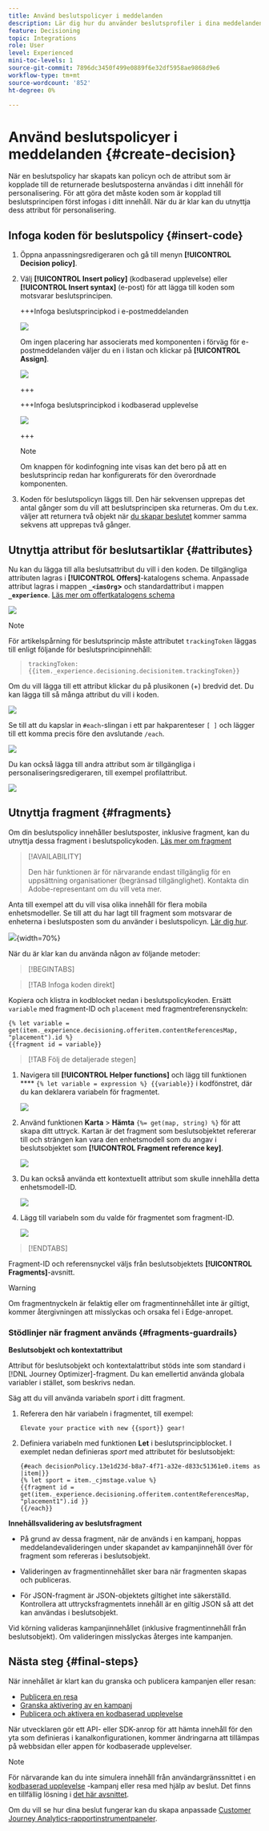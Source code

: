 ```yaml
---
title: Använd beslutspolicyer i meddelanden
description: Lär dig hur du använder beslutsprofiler i dina meddelanden.
feature: Decisioning
topic: Integrations
role: User
level: Experienced
mini-toc-levels: 1
source-git-commit: 7896dc3450f499e0889f6e32df5958ae9868d9e6
workflow-type: tm+mt
source-wordcount: '852'
ht-degree: 0%

---
```


# Använd beslutspolicyer i meddelanden {#create-decision}

När en beslutspolicy har skapats kan policyn och de attribut som är kopplade till de returnerade beslutsposterna användas i ditt innehåll för personalisering. För att göra det måste koden som är kopplad till beslutsprincipen först infogas i ditt innehåll. När du är klar kan du utnyttja dess attribut för personalisering.

## Infoga koden för beslutspolicy {#insert-code}

1. Öppna anpassningsredigeraren och gå till menyn **[!UICONTROL Decision policy]**.

1. Välj **[!UICONTROL Insert policy]** (kodbaserad upplevelse) eller **[!UICONTROL Insert syntax]** (e-post) för att lägga till koden som motsvarar beslutsprincipen.

   +++Infoga beslutsprincipkod i e-postmeddelanden

   ![](assets/decision-policy-add.png)

   Om ingen placering har associerats med komponenten i förväg för e-postmeddelanden väljer du en i listan och klickar på **[!UICONTROL Assign]**.

   ![](assets/decision-policy-placement.png)

   +++

   +++Infoga beslutsprincipkod i kodbaserad upplevelse

   ![](assets/decision-code-based-add-decision.png)

   +++

   >[!NOTE]
   >
   >Om knappen för kodinfogning inte visas kan det bero på att en beslutsprincip redan har konfigurerats för den överordnade komponenten.

1. Koden för beslutspolicyn läggs till. Den här sekvensen upprepas det antal gånger som du vill att beslutsprincipen ska returneras. Om du t.ex. väljer att returnera två objekt när [du skapar beslutet](#add-decision) kommer samma sekvens att upprepas två gånger.

## Utnyttja attribut för beslutsartiklar {#attributes}

Nu kan du lägga till alla beslutsattribut du vill i den koden. De tillgängliga attributen lagras i **[!UICONTROL Offers]**-katalogens schema. Anpassade attribut lagras i mappen **`_<imsOrg`>** och standardattribut i mappen **`_experience`**. [Läs mer om offertkatalogens schema](catalogs.md)

![](assets/decision-code-based-decision-attributes.png)

>[!NOTE]
>
>För artikelspårning för beslutsprincip måste attributet `trackingToken` läggas till enligt följande för beslutsprincipinnehåll:
>>`trackingToken: {{item._experience.decisioning.decisionitem.trackingToken}}`

Om du vill lägga till ett attribut klickar du på plusikonen (+) bredvid det. Du kan lägga till så många attribut du vill i koden.

![](assets/decision-code-based-add-decision-attributes.png)

Se till att du kapslar in `#each`-slingan i ett par hakparenteser `[ ]` och lägger till ett komma precis före den avslutande `/each`.

![](assets/decision-code-based-wrap-code.png)

Du kan också lägga till andra attribut som är tillgängliga i personaliseringsredigeraren, till exempel profilattribut.

![](assets/decision-code-based-decision-profile-attribute.png)

## Utnyttja fragment {#fragments}

Om din beslutspolicy innehåller beslutsposter, inklusive fragment, kan du utnyttja dessa fragment i beslutspolicykoden. [Läs mer om fragment](../content-management/fragments.md)

>[!AVAILABILITY]
>
>Den här funktionen är för närvarande endast tillgänglig för en uppsättning organisationer (begränsad tillgänglighet). Kontakta din Adobe-representant om du vill veta mer.

Anta till exempel att du vill visa olika innehåll för flera mobila enhetsmodeller. Se till att du har lagt till fragment som motsvarar de enheterna i beslutsposten som du använder i beslutspolicyn. [Lär dig hur](items.md#attributes).

![](assets/item-fragments.png){width=70%}

När du är klar kan du använda någon av följande metoder:

>[!BEGINTABS]

>[!TAB Infoga koden direkt]

Kopiera och klistra in kodblocket nedan i beslutspolicykoden. Ersätt `variable` med fragment-ID och `placement` med fragmentreferensnyckeln:

```
{% let variable =  get(item._experience.decisioning.offeritem.contentReferencesMap, "placement").id %}
{{fragment id = variable}}
```

>[!TAB Följ de detaljerade stegen]

1. Navigera till **[!UICONTROL Helper functions]** och lägg till funktionen **** `{% let variable = expression %} {{variable}}` i kodfönstret, där du kan deklarera variabeln för fragmentet.

   ![](assets/decision-let-function.png)

1. Använd funktionen **Karta** > **Hämta** `{%= get(map, string) %}` för att skapa ditt uttryck. Kartan är det fragment som beslutsobjektet refererar till och strängen kan vara den enhetsmodell som du angav i beslutsobjektet som **[!UICONTROL Fragment reference key]**.

   ![](assets/decision-map-function.png)

1. Du kan också använda ett kontextuellt attribut som skulle innehålla detta enhetsmodell-ID.

   ![](assets/decision-contextual-attribute.png)

1. Lägg till variabeln som du valde för fragmentet som fragment-ID.

   ![](assets/decision-fragment-id.png)

>[!ENDTABS]

Fragment-ID och referensnyckel väljs från beslutsobjektets **[!UICONTROL Fragments]**-avsnitt.

>[!WARNING]
>
>Om fragmentnyckeln är felaktig eller om fragmentinnehållet inte är giltigt, kommer återgivningen att misslyckas och orsaka fel i Edge-anropet.

### Stödlinjer när fragment används {#fragments-guardrails}

**Beslutsobjekt och kontextattribut**

Attribut för beslutsobjekt och kontextalattribut stöds inte som standard i [!DNL Journey Optimizer]-fragment. Du kan emellertid använda globala variabler i stället, som beskrivs nedan.

Säg att du vill använda variabeln *sport* i ditt fragment.

1. Referera den här variabeln i fragmentet, till exempel:

   ```
   Elevate your practice with new {{sport}} gear!
   ```

1. Definiera variabeln med funktionen **Let** i beslutsprincipblocket. I exemplet nedan definieras *sport* med attributet för beslutsobjekt:

   ```
   {#each decisionPolicy.13e1d23d-b8a7-4f71-a32e-d833c51361e0.items as |item|}}
   {% let sport = item._cjmstage.value %}
   {{fragment id = get(item._experience.decisioning.offeritem.contentReferencesMap, "placement1").id }}
   {{/each}}
   ```

**Innehållsvalidering av beslutsfragment**

* På grund av dessa fragment, när de används i en kampanj, hoppas meddelandevalideringen under skapandet av kampanjinnehåll över för fragment som refereras i beslutsobjekt.

* Valideringen av fragmentinnehållet sker bara när fragmenten skapas och publiceras.

* För JSON-fragment är JSON-objektets giltighet inte säkerställd. Kontrollera att uttrycksfragmentets innehåll är en giltig JSON så att det kan användas i beslutsobjekt.

Vid körning valideras kampanjinnehållet (inklusive fragmentinnehåll från beslutsobjekt). Om valideringen misslyckas återges inte kampanjen.

## Nästa steg {#final-steps}

När innehållet är klart kan du granska och publicera kampanjen eller resan:

* [Publicera en resa](../building-journeys/publishing-the-journey.md)
* [Granska aktivering av en kampanj](../campaigns/review-activate-campaign.md)
* [Publicera och aktivera en kodbaserad upplevelse](../code-based/publish-code-based.md)

När utvecklaren gör ett API- eller SDK-anrop för att hämta innehåll för den yta som definieras i kanalkonfigurationen, kommer ändringarna att tillämpas på webbsidan eller appen för kodbaserade upplevelser.

>[!NOTE]
>
>För närvarande kan du inte simulera innehåll från användargränssnittet i en [kodbaserad upplevelse](../code-based/create-code-based.md) -kampanj eller resa med hjälp av beslut. Det finns en tillfällig lösning i [det här avsnittet](../code-based/code-based-decisioning-implementations.md).

Om du vill se hur dina beslut fungerar kan du skapa anpassade [Customer Journey Analytics-rapportinstrumentpaneler](cja-reporting.md).
